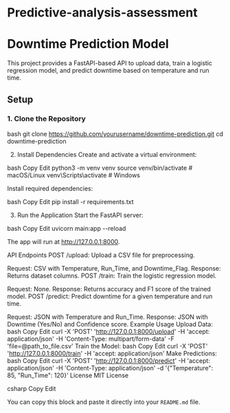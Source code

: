 # Predictive-analysis-assessment

# Downtime Prediction Model

This project provides a FastAPI-based API to upload data, train a logistic regression model, and predict downtime based on temperature and run time.

## Setup

### 1. Clone the Repository

bash
git clone https://github.com/yourusername/downtime-prediction.git
cd downtime-prediction

2. Install Dependencies
Create and activate a virtual environment:

bash
Copy
Edit
python3 -m venv venv
source venv/bin/activate  # macOS/Linux
venv\Scripts\activate  # Windows

Install required dependencies:

bash
Copy
Edit
pip install -r requirements.txt

3. Run the Application
Start the FastAPI server:

bash
Copy
Edit
uvicorn main:app --reload

The app will run at http://127.0.0.1:8000.

API Endpoints
POST /upload: Upload a CSV file for preprocessing.

Request: CSV with Temperature, Run_Time, and Downtime_Flag.
Response: Returns dataset columns.
POST /train: Train the logistic regression model.

Request: None.
Response: Returns accuracy and F1 score of the trained model.
POST /predict: Predict downtime for a given temperature and run time.

Request: JSON with Temperature and Run_Time.
Response: JSON with Downtime (Yes/No) and Confidence score.
Example Usage
Upload Data:
bash
Copy
Edit
curl -X 'POST' 'http://127.0.0.1:8000/upload' -H 'accept: application/json' -H 'Content-Type: multipart/form-data' -F 'file=@path_to_file.csv'
Train the Model:
bash
Copy
Edit
curl -X 'POST' 'http://127.0.0.1:8000/train' -H 'accept: application/json'
Make Predictions:
bash
Copy
Edit
curl -X 'POST' 'http://127.0.0.1:8000/predict' -H 'accept: application/json' -H 'Content-Type: application/json' -d '{"Temperature": 85, "Run_Time": 120}'
License
MIT License

csharp
Copy
Edit

You can copy this block and paste it directly into your `README.md` file.
